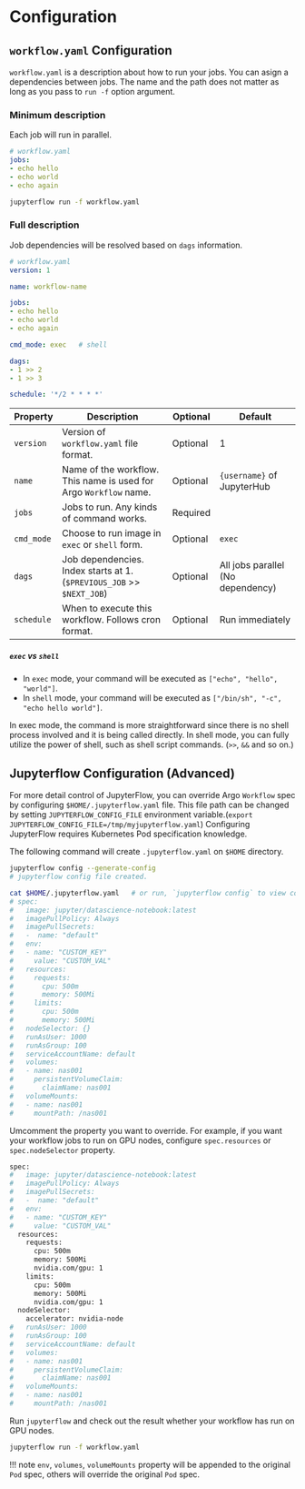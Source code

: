 # Configuration

## `workflow.yaml` Configuration

`workflow.yaml` is a description about how to run your jobs. You can asign a dependencies between jobs. The name and the path does not matter as long as you pass to `run -f` option argument.

### Minimum description

Each job will run in parallel.

```yaml
# workflow.yaml
jobs:
- echo hello
- echo world
- echo again
```

```bash
jupyterflow run -f workflow.yaml
```

### Full description

Job dependencies will be resolved based on `dags` information.

```yaml
# workflow.yaml
version: 1

name: workflow-name

jobs:
- echo hello
- echo world
- echo again

cmd_mode: exec   # shell

dags:
- 1 >> 2
- 1 >> 3

schedule: '*/2 * * * *'
```

| Property  | Description                                                           | Optional  | Default                           |
|-----------|-----------------------------------------------------------------------|-----------|-----------------------------------|
|`version`  | Version of `workflow.yaml` file format.                               | Optional  | 1                                 |
|`name`     | Name of the workflow. This name is used for Argo `Workflow` name.     | Optional  | `{username}` of JupyterHub        |
|`jobs`     | Jobs to run. Any kinds of command works.                              | Required  |                                   |
|`cmd_mode` | Choose to run image in `exec` or `shell` form.                        | Optional  | `exec`                            |
|`dags`     | Job dependencies. Index starts at 1. (`$PREVIOUS_JOB` >> `$NEXT_JOB`) | Optional  | All jobs parallel (No dependency) |
|`schedule` | When to execute this workflow. Follows cron format.                   | Optional  | Run immediately                   |


##### `exec` vs `shell`

- In `exec` mode, your command will be executed as `["echo", "hello", "world"]`.
- In `shell` mode, your command will be executed as `["/bin/sh", "-c", "echo hello world"]`.

In exec mode, the command is more straightforward since there is no shell process involved and it is being called directly. In shell mode, you can fully utilize the power of shell, such as shell script commands. (`>>`, `&&` and so on.)


## Jupyterflow Configuration (Advanced)

For more detail control of JupyterFlow, you can override Argo `Workflow` spec by configuring `$HOME/.jupyterflow.yaml` file. This file path can be changed by setting `JUPYTERFLOW_CONFIG_FILE` environment variable.(`export JUPYTERFLOW_CONFIG_FILE=/tmp/myjupyterflow.yaml`) Configuring JupyterFlow requires Kubernetes Pod specification knowledge.

The following command will create `.jupyterflow.yaml` on `$HOME` directory.

```bash
jupyterflow config --generate-config
# jupyterflow config file created.

cat $HOME/.jupyterflow.yaml   # or run, `jupyterflow config` to view config
# spec:
#   image: jupyter/datascience-notebook:latest
#   imagePullPolicy: Always
#   imagePullSecrets:
#   -  name: "default"
#   env:
#   - name: "CUSTOM_KEY"
#     value: "CUSTOM_VAL"
#   resources:
#     requests:
#       cpu: 500m
#       memory: 500Mi
#     limits:
#       cpu: 500m
#       memory: 500Mi
#   nodeSelector: {}
#   runAsUser: 1000
#   runAsGroup: 100
#   serviceAccountName: default
#   volumes:
#   - name: nas001
#     persistentVolumeClaim:
#       claimName: nas001
#   volumeMounts:
#   - name: nas001
#     mountPath: /nas001
```

Umcomment the property you want to override. For example, if you want your workflow jobs to run on GPU nodes, configure `spec.resources` or `spec.nodeSelector` property.

```bash
spec:
#   image: jupyter/datascience-notebook:latest
#   imagePullPolicy: Always
#   imagePullSecrets:
#   -  name: "default"
#   env:
#   - name: "CUSTOM_KEY"
#     value: "CUSTOM_VAL"
  resources:
    requests:
      cpu: 500m
      memory: 500Mi
      nvidia.com/gpu: 1
    limits:
      cpu: 500m
      memory: 500Mi
      nvidia.com/gpu: 1
  nodeSelector:
    accelerator: nvidia-node
#   runAsUser: 1000
#   runAsGroup: 100
#   serviceAccountName: default
#   volumes:
#   - name: nas001
#     persistentVolumeClaim:
#       claimName: nas001
#   volumeMounts:
#   - name: nas001
#     mountPath: /nas001
```

Run `jupyterflow` and check out the result whether your workflow has run on GPU nodes.

```bash
jupyterflow run -f workflow.yaml
```

!!! note
    `env`, `volumes`, `volumeMounts` property will be appended to the original `Pod` spec, others will override the original `Pod` spec.
